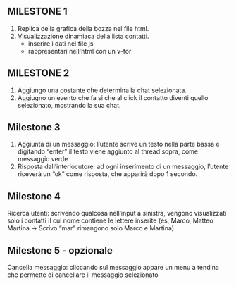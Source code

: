 ## MILESTONE 1

1. Replica della grafica della bozza nel file html.
2. Visualizzazione dinamiaca della lista contatti.
    - inserire i dati nel file js
    - rappresentari nell'html con un v-for

## MILESTONE 2

1. Aggiungo una costante che determina la chat selezionata.
2. Aggiugno un evento che fa si che al click il contatto diventi quello selezionato, mostrando la sua chat.

## Milestone 3

1. Aggiunta di un messaggio: l’utente scrive un testo nella parte bassa e digitando “enter” il testo viene aggiunto al thread sopra, come messaggio verde
2. Risposta dall’interlocutore: ad ogni inserimento di un messaggio, l’utente riceverà un “ok” come risposta, che apparirà dopo 1 secondo.

## Milestone 4

Ricerca utenti: scrivendo qualcosa nell’input a sinistra, vengono visualizzati solo i contatti il cui nome contiene le lettere inserite (es, Marco, Matteo Martina -> Scrivo “mar” rimangono solo Marco e Martina)

## Milestone 5 - opzionale

Cancella messaggio: cliccando sul messaggio appare un menu a tendina che permette di cancellare il messaggio selezionato